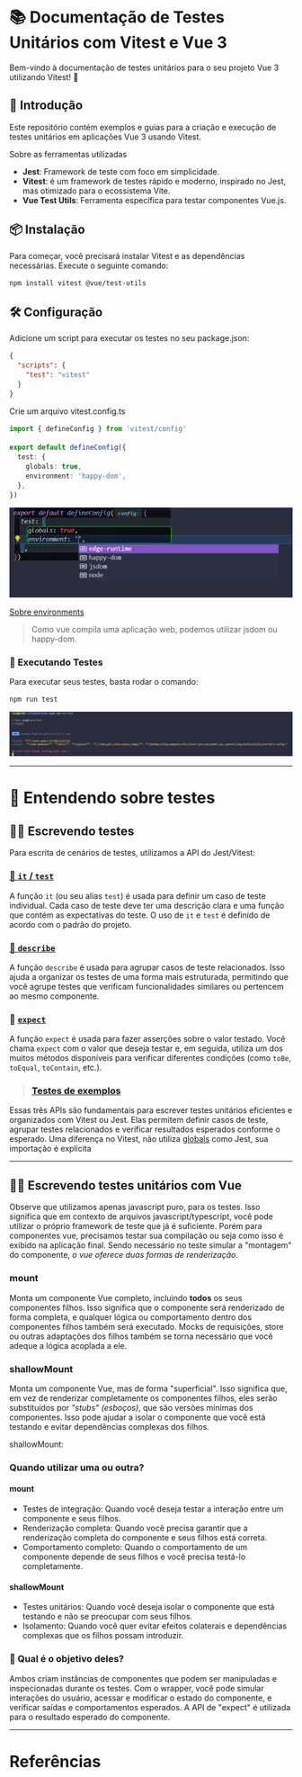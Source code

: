 # 📚 Documentação de Testes Unitários com Vitest e Vue 3

Bem-vindo à documentação de testes unitários para o seu projeto Vue 3 utilizando Vitest! 🎉

## 🚀 Introdução

Este repositório contém exemplos e guias para a criação e execução de testes unitários em aplicações Vue 3 usando Vitest. 

Sobre as ferramentas utilizadas
- **Jest**: Framework de teste com foco em simplicidade.
- **Vitest**: é um framework de testes rápido e moderno, inspirado no Jest, mas otimizado para o ecossistema Vite.
- **Vue Test Utils**: Ferramenta específica para testar componentes Vue.js.

## 📦 Instalação

Para começar, você precisará instalar Vitest e as dependências necessárias. Execute o seguinte comando:

```bash
npm install vitest @vue/test-utils
```

## 🛠️ Configuração
Adicione um script para executar os testes no seu package.json:

```json
{
  "scripts": {
    "test": "vitest"
  }
}
```

Crie um arquivo vitest.config.ts
```typescript
import { defineConfig } from 'vitest/config'

export default defineConfig({
  test: {
    globals: true,
    environment: 'happy-dom',
  },
})
```

![environments](images/environment.png)

[Sobre environments](https://vitest.dev/config/#environment)
> Como vue compila uma aplicação web, podemos utilizar jsdom ou happy-dom.

### 🎯 Executando Testes
Para executar seus testes, basta rodar o comando:

```bash
npm run test
```

![Instalação feita](images/instalação_feita.png)


---

# 🧪 Entendendo sobre testes

## ✍🏽 Escrevendo testes

Para escrita de cenários de testes, utilizamos a API do Jest/Vitest:


### [📄 `it` / `test`](https://vitest.dev/api/#test)
A função `it` (ou seu alias `test`) é usada para definir um caso de teste individual. Cada caso de teste deve ter uma descrição clara e uma função que contém as expectativas do teste. O uso de `it` e `test` é definido de acordo com o padrão do projeto.


### [📄 `describe`](https://vitest.dev/api/#describe)
A função `describe` é usada para agrupar casos de teste relacionados. Isso ajuda a organizar os testes de uma forma mais estruturada, permitindo que você agrupe testes que verificam funcionalidades similares ou pertencem ao mesmo componente.


### 📄 [`expect`](https://vitest.dev/api/expect.html)
A função `expect` é usada para fazer asserções sobre o valor testado. Você chama `expect` com o valor que deseja testar e, em seguida, utiliza um dos muitos métodos disponíveis para verificar diferentes condições (como `toBe`, `toEqual`, `toContain`, etc.).

> ### [Testes de exemplos](src/components/1_Examples/examples.spec.ts)

Essas três APIs são fundamentais para escrever testes unitários eficientes e organizados com Vitest ou Jest.
Elas permitem definir casos de teste, agrupar testes relacionados e verificar resultados esperados conforme o esperado.
Uma diferença no Vitest, não utiliza [globals](https://vitest.dev/config/#globals) como Jest, sua importação é explicita

---

## ✍🏽 Escrevendo testes unitários com Vue

Observe que utilizamos apenas javascript puro, para os testes.
Isso significa que em contexto de arquivos javascript/typescript, você pode utilizar o próprio framework de teste que já é suficiente.
Porém para componentes vue, precisamos testar sua compilação ou seja como isso é exibido na aplicação final.
Sendo necessário no teste simular a "montagem" do componente, *o vue oferece duas formas de renderização*.

### mount
Monta um componente Vue completo, incluindo **todos** os seus componentes filhos.
Isso significa que o componente será renderizado de forma completa, e qualquer lógica ou comportamento dentro dos componentes filhos também será executado.
Mocks de requisições, store ou outras adaptações dos filhos também se torna necessário que você adeque a lógica acoplada a ele.

### shallowMount

Monta um componente Vue, mas de forma "superficial".
Isso significa que, em vez de renderizar completamente os componentes filhos, eles serão substituídos por *"stubs" (esboços)*, que são versões mínimas dos componentes. Isso pode ajudar a isolar o componente que você está testando e evitar dependências complexas dos filhos.

shallowMount:

### Quando utilizar uma ou outra?

#### mount
- Testes de integração: Quando você deseja testar a interação entre um componente e seus filhos.
- Renderização completa: Quando você precisa garantir que a renderização completa do componente e seus filhos está correta.
- Comportamento completo: Quando o comportamento de um componente depende de seus filhos e você precisa testá-lo completamente.

#### shallowMount
- Testes unitários: Quando você deseja isolar o componente que está testando e não se preocupar com seus filhos.
- Isolamento: Quando você quer evitar efeitos colaterais e dependências complexas que os filhos possam introduzir.

### 🔄 Qual é o objetivo deles?

Ambos criam instâncias de componentes que podem ser manipuladas e inspecionadas durante os testes.
Com o wrapper, você pode simular interações do usuário, acessar e modificar o estado do componente, e verificar saídas e comportamentos esperados.
A API de "expect" é utilizada para o resultado esperado do componente.

---

# Referências
